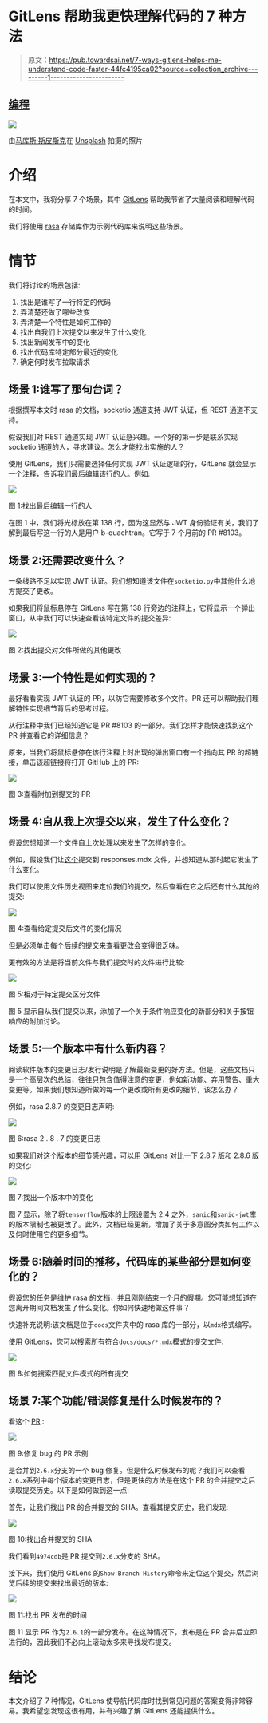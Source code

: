 # GitLens 帮助我更快理解代码的 7 种方法

> 原文：<https://pub.towardsai.net/7-ways-gitlens-helps-me-understand-code-faster-44fc4195ca02?source=collection_archive---------1----------------------->

## [编程](https://towardsai.net/p/category/programming)

![](img/e21e7bda5410c1aa838630e6ec0233fc.png)

由[马库斯·斯皮斯克](https://unsplash.com/@markusspiske?utm_source=medium&utm_medium=referral)在 [Unsplash](https://unsplash.com?utm_source=medium&utm_medium=referral) 拍摄的照片

# 介绍

在本文中，我将分享 7 个场景，其中 [GitLens](https://gitlens.amod.io/) 帮助我节省了大量阅读和理解代码的时间。

我们将使用 [rasa](https://github.com/rasahq/rasa) 存储库作为示例代码库来说明这些场景。

# 情节

我们将讨论的场景包括:

1.  找出是谁写了一行特定的代码
2.  弄清楚还做了哪些改变
3.  弄清楚一个特性是如何工作的
4.  找出自我们上次提交以来发生了什么变化
5.  找出新闻发布中的变化
6.  找出代码库特定部分最近的变化
7.  确定何时发布拉取请求

## 场景 1:谁写了那句台词？

根据撰写本文时 rasa 的文档，socketio 通道支持 JWT 认证，但 REST 通道不支持。

假设我们对 REST 通道实现 JWT 认证感兴趣。一个好的第一步是联系实现 socketio 通道的人，寻求建议。怎么才能找出实施的人？

使用 GitLens，我们只需要选择任何实现 JWT 认证逻辑的行，GitLens 就会显示一个注释，告诉我们最后编辑该行的人。例如:

![](img/2766665f235d13f0493a1249a6e7c221.png)

图 1:找出最后编辑一行的人

在图 1 中，我们将光标放在第 138 行，因为这显然与 JWT 身份验证有关，我们了解到最后写这一行的人是用户 b-quachtran。它写于 7 个月前的 PR #8103。

## 场景 2:还需要改变什么？

一条线路不足以实现 JWT 认证。我们想知道该文件在`socketio.py`中其他什么地方提交了更改。

如果我们将鼠标悬停在 GitLens 写在第 138 行旁边的注释上，它将显示一个弹出窗口，从中我们可以快速查看该特定文件的提交差异:

![](img/01e5afeacfd18a1e5ce4c5e6e088e374.png)

图 2:找出提交对文件所做的其他更改

## 场景 3:一个特性是如何实现的？

最好看看实现 JWT 认证的 PR，以防它需要修改多个文件。PR 还可以帮助我们理解特性实现细节背后的思考过程。

从行注释中我们已经知道它是 PR #8103 的一部分。我们怎样才能快速找到这个 PR 并查看它的详细信息？

原来，当我们将鼠标悬停在该行注释上时出现的弹出窗口有一个指向其 PR 的超链接，单击该超链接将打开 GitHub 上的 PR:

![](img/7c0abf771cb51f0ffbda5cf09f93953c.png)

图 3:查看附加到提交的 PR

## 场景 4:自从我上次提交以来，发生了什么变化？

假设您想知道一个文件自上次处理以来发生了怎样的变化。

例如，假设我们让[这个](https://github.com/RasaHQ/rasa/pull/6859/commits/55c840745a3bc118ea6d9048b28b9e821e088321)提交到 responses.mdx 文件，并想知道从那时起它发生了什么变化。

我们可以使用文件历史视图来定位我们的提交，然后查看在它之后还有什么其他的提交:

![](img/55755fbe622f150f6c0b4de4995eb590.png)

图 4:查看给定提交后文件的变化情况

但是必须单击每个后续的提交来查看更改会变得很乏味。

更有效的方法是将当前文件与我们提交时的文件进行比较:

![](img/a90fb596f6fdc91e357dbdff306f7594.png)

图 5:相对于特定提交区分文件

图 5 显示自从我们提交以来，添加了一个关于条件响应变化的新部分和关于按钮响应的附加讨论。

## 场景 5:一个版本中有什么新内容？

阅读软件版本的变更日志/发行说明是了解最新变更的好方法。但是，这些文档只是一个高层次的总结，往往只包含值得注意的变更，例如新功能、弃用警告、重大变更等。如果我们想知道所做的每一个更改或所有更改的细节，该怎么办？

例如，rasa 2.8.7 的变更日志声明:

![](img/8409cb275a498320f2ebd6cc3b0ba230.png)

图 6:rasa 2 . 8 . 7 的变更日志

如果我们对这个版本的细节感兴趣，可以用 GitLens 对比一下 2.8.7 版和 2.8.6 版的变化:

![](img/436323cb00374bb26697541970e186f9.png)

图 7:找出一个版本中的变化

图 7 显示，除了将`tensorflow`版本的上限设置为 2.4 之外，`sanic`和`sanic-jwt`库的版本限制也被更改了。此外，文档已经更新，增加了关于多意图分类如何工作以及何时使用它的更多细节。

## 场景 6:随着时间的推移，代码库的某些部分是如何变化的？

假设您的任务是维护 rasa 的文档，并且刚刚结束一个月的假期。您可能想知道在您离开期间文档发生了什么变化。你如何快速地做这件事？

快速补充说明:该文档是位于`docs`文件夹中的 rasa 库的一部分，以`mdx`格式编写。

使用 GitLens，您可以搜索所有符合`docs/docs/*.mdx`模式的提交文件:

![](img/80c0021d47949e2a78549d85cb539fab.png)

图 8:如何搜索匹配文件模式的所有提交

## 场景 7:某个功能/错误修复是什么时候发布的？

看这个 [PR](https://github.com/RasaHQ/rasa/pull/8646) :

![](img/125d8f3ffd74a3f09024d9cdab2f8bb9.png)

图 9:修复 bug 的 PR 示例

是合并到`2.6.x`分支的一个 bug 修复。但是什么时候发布的呢？我们可以查看`2.6.x`系列中每个版本的变更日志，但是更快的方法是在这个 PR 的合并提交之后读取提交历史。以下是如何做到这一点:

首先，让我们找出 PR 的合并提交的 SHA。查看其提交历史，我们发现:

![](img/22577429b2a94515d191234314bbe7d9.png)

图 10:找出合并提交的 SHA

我们看到`4974cdb`是 PR 提交到`2.6.x`分支的 SHA。

接下来，我们使用 GitLens 的`Show Branch History`命令来定位这个提交，然后浏览后续的提交来找出最近的版本:

![](img/a4f7707171090af63676c004a76db4d5.png)

图 11:找出 PR 发布的时间

图 11 显示 PR 作为`2.6.1`的一部分发布。在这种情况下，发布是在 PR 合并后立即进行的，因此我们不必向上滚动太多来寻找发布提交。

# 结论

本文介绍了 7 种情况，GitLens 使导航代码库时找到常见问题的答案变得非常容易。我希望您发现这很有用，并有兴趣了解 GitLens 还能提供什么。